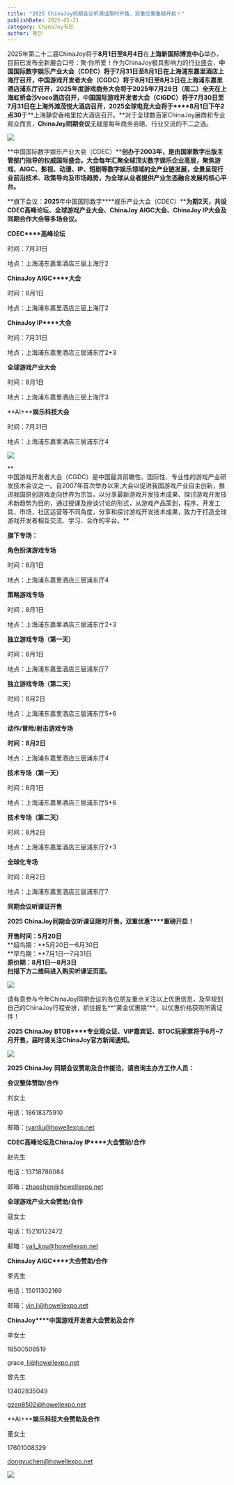 ```yaml
---
title: "2025 ChinaJoy同期会议听课证限时开售，双重优惠重磅开启！"
publishDate: 2025-05-21
category: ChinaJoy专区
author: 莱尔
---
```


2025年第二十二届ChinaJoy将于**8月1日至8月4日**在**上海新国际博览中心**举办，目前已发布全新展会口号：聚·你所爱！作为ChinaJoy极具影响力的行业盛会，**中国国际数字娱乐产业大会（CDEC）****将于****7****月31日至8月1日****在****上海浦东嘉里酒店上海厅召开，中国游戏开发者大会（CGDC）****将于****8****月1日至8月3日****在****上海浦东嘉里酒店浦东厅召开，2025年度游戏商务大会****将于****2025****年7月29日（周二）全天在上海虹桥金沙voco酒店召开，****中国国际游戏开发者大会（CIGDC）**将于**7****月30日至7月31日在上海外滩茂悦大酒店****召开，****2025****全球电竞大会将于****8月1日下午2点30**于**上海静安香格里拉大酒店召开。**对于全球数百家ChinaJoy展商和专业观众而言，**ChinaJoy同期会议**无疑是每年商务会晤、行业交流的不二之选。

![](https://ec-net-1251389766.cos.ap-shanghai.myqcloud.com/wp-content/uploads/2025/05/20250521135554847.png)

**中国国际数字娱乐产业大会（CDEC）****创办于2003年，是由国家数字出版主管部门指导的权威国际盛会。大会每年汇聚全球顶尖数字娱乐企业高层，聚焦游戏、AIGC、影视、动漫、IP、短剧等数字娱乐领域的全产业链发展，全景呈现行业前沿技术、政策导向及市场趋势，为全球从业者提供产业生态融合发展的核心平台。**

**旗下会议：****2025****年中国国际数字****娱乐产业大会（CDEC）****为期2天，共设CDEC高峰论坛、全球游戏产业大会、ChinaJoy AIGC大会、ChinaJoy IP大会及同期合作大会等多场会议。**

**CDEC****高峰论坛**

时间：7月31日

地点：上海浦东嘉里酒店三层上海厅2

**ChinaJoy AIGC****大会**

时间：8月1日

地点：上海浦东嘉里酒店三层上海厅2

**ChinaJoy IP****大会**

时间：7月31日

地点：上海浦东嘉里酒店三层浦东厅2+3

**全球游戏产业大会**

时间：8月1日

地点：上海浦东嘉里酒店三层上海厅3

**AI+****娱乐科技大会**

时间：7月31日

地点：上海浦东嘉里酒店三层浦东厅4

![](https://ec-net-1251389766.cos.ap-shanghai.myqcloud.com/wp-content/uploads/2025/05/20250521135604728.png)

  
**  
中国游戏开发者大会（CGDC）是中国最具前瞻性、国际性、专业性的游戏产业研发技术会议之一。自2007年首次举办以来,大会以促进我国游戏产业自主创新，推进我国原创游戏走向世界为宗旨，以分享最新游戏开发技术成果、探讨游戏开发技术新趋势为目的，通过授课及座谈讨论的形式，从游戏产品策划，程序，开发工具，市场，社区运营等不同角度，分享和探讨游戏开发技术成果，致力于打造全球游戏开发者相互交流、学习、合作的平台。**  
  

**旗下专场：**

**角色扮演游戏专场**

时间：8月1日

地点：上海浦东嘉里酒店三层浦东厅4

**策略游戏专场**

时间：8月1日

地点：上海浦东嘉里酒店三层浦东厅2+3

**独立游戏专场（第一天）**

时间：8月1日

地点：上海浦东嘉里酒店三层浦东厅7

**独立游戏专场（第二天）**

时间：8月2日

地点：上海浦东嘉里酒店三层浦东厅5+6

**动作/冒险/射击游戏专场**

**时间：8月2日**

地点：上海浦东嘉里酒店三层浦东厅4

**技术专场（第一天）**

时间：8月1日

地点：上海浦东嘉里酒店三层浦东厅5+6

**技术专场（第二天）**

时间：8月2日

地点：上海浦东嘉里酒店三层浦东厅2+3

**全球化专场**

时间：8月2日

地点：上海浦东嘉里酒店三层浦东厅7

  
  
**同期会议听课证开售**

**2025 ChinaJoy****同期会议听课证****限时开售，双重优惠****重磅开启！**

**开售时间：5月20日**  
**超鸟期：**5月20日—6月30日  
**早鸟期：**7月1日—7月31日  
**原价期：**8月1日—8月3日   
扫描下方二维码**进入购买听课证页面。**

![](https://ec-net-1251389766.cos.ap-shanghai.myqcloud.com/wp-content/uploads/2025/05/20250521135611288.png)

请有意参与今年ChinaJoy同期会议的各位朋友重点关注以上优惠信息，及早规划自己的ChinaJoy行程安排，抓住报名**“黄金优惠期”**，以优惠价格获购所需证件！

**2025 ChinaJoy** **BTOB****专业观众证、VIP嘉宾证、BTOC玩家票将于6月~7月开售，****届时****请关注ChinaJoy官方新闻通知。**

![](https://ec-net-1251389766.cos.ap-shanghai.myqcloud.com/wp-content/uploads/2025/05/20250521135617625.png)

**2025 ChinaJoy** **同期会议赞助及合作接洽，请咨询主办方工作人员：**

**会议整体赞助/合作**

刘女士

电话：18618375910

邮箱：ryanliu@howellexpo.net

**CDEC****高峰论坛及Chin****aJoy IP****大会赞助/合作**

赵先生

电话：13718786084

邮箱：[zhaoshen@howellexpo.net](mailto:zhaoshen@howellexpo.net)

**全球游戏产业大会赞助/合作**

寇女士

电话：15210122472

邮箱：[yali\_kou@howellexpo.net](mailto:yali_kou@howellexpo.net)

**ChinaJoy AIGC****大会赞助/合作**

李先生

电话：15011302169

邮箱：[yin.li@howellexpo.net](mailto:yin.li@howellexpo.net)

**ChinaJoy****中国游戏开发者大会赞助及合作**

李女士 

18500508519 

grace\_li@howellexpo.net

曾先生

13402835049

gzen8502@howellexpo.net

**AI+****娱乐科技大会赞助及合作**

董女士 

17601008329

dongyuchen@howellexpo.net

![](https://ec-net-1251389766.cos.ap-shanghai.myqcloud.com/wp-content/uploads/2025/05/20250521135623754.png)
